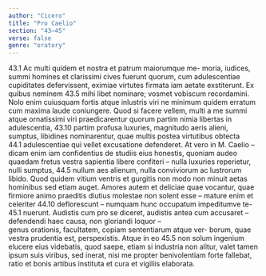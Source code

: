```yaml
---
author: "Cicero"
title: "Pro Caelio"
section: "43–45"
verse: false
genre: "oratory"
---
```


43.1
  Ac multi quidem et nostra et patrum maiorumque me-
moria, iudices, summi homines et clarissimi cives fuerunt
quorum, cum adulescentiae cupiditates defervissent, eximiae
virtutes firmata iam aetate exstiterunt. Ex quibus neminem
43.5
mihi libet nominare; vosmet vobiscum recordamini. Nolo
enim cuiusquam fortis atque inlustris viri ne minimum
quidem erratum cum maxima laude coniungere. Quod si
facere vellem, multi a me summi atque ornatissimi viri
praedicarentur quorum partim nimia libertas in adulescentia,
43.10
partim profusa luxuries, magnitudo aeris alieni, sumptus,
libidines nominarentur, quae multis postea virtutibus obtecta  
44.1
adulescentiae qui vellet excusatione defenderet. At vero
in M. Caelio – dicam enim iam confidentius de studiis eius
honestis, quoniam audeo quaedam fretus vestra sapientia
libere confiteri – nulla luxuries reperietur, nulli sumptus,
44.5
nullum aes alienum, nulla conviviorum ac lustrorum libido.
Quod quidem vitium ventris et gurgitis non modo non
minuit aetas hominibus sed etiam auget. Amores autem
et deliciae quae vocantur, quae firmiore animo praeditis
diutius molestae non solent esse – mature enim et celeriter
44.10
deflorescunt – numquam hunc occupatum impeditumve te-
45.1
nuerunt. Audistis cum pro se diceret, audistis antea cum
accusaret – defendendi haec causa, non gloriandi loquor –  
genus orationis, facultatem, copiam sententiarum atque ver-
borum, quae vestra prudentia est, perspexistis. Atque in eo
45.5
non solum ingenium elucere eius videbatis, quod saepe,
etiam si industria non alitur, valet tamen ipsum suis viribus,
sed inerat, nisi me propter benivolentiam forte fallebat, ratio
et bonis artibus instituta et cura et vigiliis elaborata.